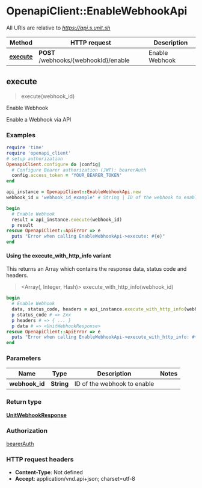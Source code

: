 # OpenapiClient::EnableWebhookApi

All URIs are relative to *https://api.s.unit.sh*

| Method | HTTP request | Description |
| ------ | ------------ | ----------- |
| [**execute**](EnableWebhookApi.md#execute) | **POST** /webhooks/{webhookId}/enable | Enable Webhook |


## execute

> <UnitWebhookResponse> execute(webhook_id)

Enable Webhook

Enable a Webhook via API 

### Examples

```ruby
require 'time'
require 'openapi_client'
# setup authorization
OpenapiClient.configure do |config|
  # Configure Bearer authorization (JWT): bearerAuth
  config.access_token = 'YOUR_BEARER_TOKEN'
end

api_instance = OpenapiClient::EnableWebhookApi.new
webhook_id = 'webhook_id_example' # String | ID of the webhook to enable

begin
  # Enable Webhook
  result = api_instance.execute(webhook_id)
  p result
rescue OpenapiClient::ApiError => e
  puts "Error when calling EnableWebhookApi->execute: #{e}"
end
```

#### Using the execute_with_http_info variant

This returns an Array which contains the response data, status code and headers.

> <Array(<UnitWebhookResponse>, Integer, Hash)> execute_with_http_info(webhook_id)

```ruby
begin
  # Enable Webhook
  data, status_code, headers = api_instance.execute_with_http_info(webhook_id)
  p status_code # => 2xx
  p headers # => { ... }
  p data # => <UnitWebhookResponse>
rescue OpenapiClient::ApiError => e
  puts "Error when calling EnableWebhookApi->execute_with_http_info: #{e}"
end
```

### Parameters

| Name | Type | Description | Notes |
| ---- | ---- | ----------- | ----- |
| **webhook_id** | **String** | ID of the webhook to enable |  |

### Return type

[**UnitWebhookResponse**](UnitWebhookResponse.md)

### Authorization

[bearerAuth](../README.md#bearerAuth)

### HTTP request headers

- **Content-Type**: Not defined
- **Accept**: application/vnd.api+json; charset=utf-8

